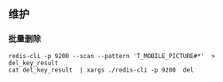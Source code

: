 ## 维护

### 批量删除
```
redis-cli -p 9200 --scan --pattern 'T_MOBILE_PICTURE#*'  >  del_key_result
cat del_key_result  | xargs ./redis-cli -p 9200  del 
```
